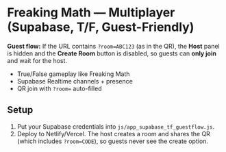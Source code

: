 # Freaking Math — Multiplayer (Supabase, T/F, Guest-Friendly)

**Guest flow:** If the URL contains `?room=ABC123` (as in the QR), the **Host** panel is hidden and the **Create Room** button is disabled, so guests can **only join** and wait for the host.

- True/False gameplay like Freaking Math
- Supabase Realtime channels + presence
- QR join with `?room=` auto-filled

## Setup
1) Put your Supabase credentials into `js/app_supabase_tf_guestflow.js`.
2) Deploy to Netlify/Vercel. The host creates a room and shares the QR (which includes `?room=CODE`), so guests never see the create option.

